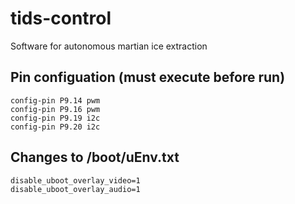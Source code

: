 # tids-control
Software for autonomous martian ice extraction

## Pin configuation (must execute before run)
    config-pin P9.14 pwm
    config-pin P9.16 pwm
    config-pin P9.19 i2c
    config-pin P9.20 i2c

## Changes to /boot/uEnv.txt
    disable_uboot_overlay_video=1
    disable_uboot_overlay_audio=1
